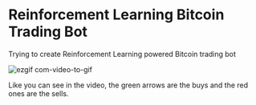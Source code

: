 # Reinforcement Learning Bitcoin Trading Bot #
Trying to create Reinforcement Learning powered Bitcoin trading bot

![ezgif com-video-to-gif](https://github.com/HarryLeaks/BitcoinAITrader/assets/17521023/fa317202-0fcd-4b51-a387-b594e7610470)

Like you can see in the video, the green arrows are the buys and the red ones are the sells.
